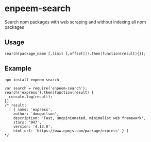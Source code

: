 # enpeem-search

Search npm packages with web scraping and without indexing all npm packages

## Usage

`search(package_name [,limit [,offset]]).then(function(result){});`

## Example

```
npm install enpeem-search

var search = require('enpeem-search');
search('express').then(function(result) {
  console.log(result);  
});
/* result:
  [ { name: 'express',
    author: 'dougwilson',
    description: 'Fast, unopinionated, minimalist web framework',
    stars: '947',
    version: '4.13.0',
    html_url: 'https://www.npmjs.com/package/express' } ]
*/
```

